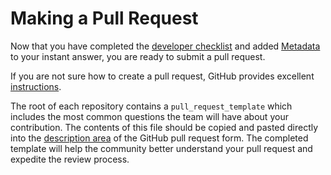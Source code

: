 # Making a Pull Request

Now that you have completed the [developer checklist](https://dukgo.com/duckduckhack/developer_checklist) and added [Metadata](https://dukgo.com/duckduckhack/metadata) to your instant answer, you are ready to submit a pull request.

If you are not sure how to create a pull request, GitHub provides excellent [instructions](https://help.github.com/articles/creating-a-pull-request).

The root of each repository contains a `pull_request_template` which includes the most common questions the team will have about your contribution. The contents of this file should be copied and pasted directly into the [description area](https://github-images.s3.amazonaws.com/help/pull_requests/pullrequest-description.png) of the GitHub pull request form. The completed template will help the community better understand your pull request and expedite the review process.
